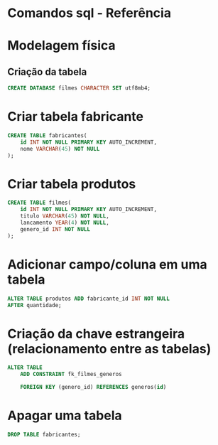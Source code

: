 # Comandos sql - Referência

# Modelagem física

## Criação da tabela

```sql
CREATE DATABASE filmes CHARACTER SET utf8mb4;
```
<!-- __________________________________________________ -->

 # Criar tabela fabricante

```sql
CREATE TABLE fabricantes(
    id INT NOT NULL PRIMARY KEY AUTO_INCREMENT,
    nome VARCHAR(45) NOT NULL
);
```


<!-- __________________________________________________ -->

# Criar tabela produtos

```sql
CREATE TABLE filmes(
    id INT NOT NULL PRIMARY KEY AUTO_INCREMENT,
    titulo VARCHAR(45) NOT NULL,
    lancamento YEAR(4) NOT NULL,
    genero_id INT NOT NULL 
);

```
<!-- __________________________________________________ -->

# Adicionar campo/coluna em uma tabela

```sql
ALTER TABLE produtos ADD fabricante_id INT NOT NULL
AFTER quantidade;

```
<!-- __________________________________________________ -->

# Criação da chave estrangeira (relacionamento entre as tabelas)

```sql
ALTER TABLE 
    ADD CONSTRAINT fk_filmes_generos

    FOREIGN KEY (genero_id) REFERENCES generos(id)
```

<!-- __________________________________________________ -->

# Apagar uma tabela

```sql
DROP TABLE fabricantes;
```